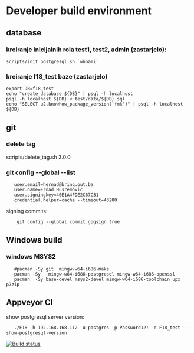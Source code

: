 # Developer build environment

## database

### kreiranje inicijalnih rola test1, test2, admin (zastarjelo):

    scripts/init_postgresql.sh `whoami`

### kreiranje f18_test baze (zastarjelo)

    export DB=f18_test
    echo "create database ${DB}" | psql -h localhost
    psql -h localhost ${DB} < test/data/${DB}.sql
    echo "SELECT u2.knowhow_package_version('fmk')" | psql -h localhost ${DB}


## git

### delete tag

   scripts/delete_tag.sh 3.0.0


### git config --global --list

       user.email=hernad@bring.out.ba
       user.name=Ernad Husremovic
       user.signingkey=40E1A4FDE2C67C31
       credential.helper=cache --timeout=43200

 signing commits:

        git config --global commit.gpgsign true


## Windows build

### windows MSYS2

       #pacman -Sy git  mingw-w64-i686-make
       pacman -Sy   mingw-w64-i686-postgresql mingw-w64-i686-openssl
       pacman  -Sy base-devel msys2-devel mingw-w64-i686-toolchain upx p7zip


## Appveyor CI


show postgresql server version:

       ./F18 -h 192.168.168.112 -u postgres -p Password12! -d F18_test --show-postgresql-version



[![Build status](https://ci.appveyor.com/api/projects/status/eg8qsklygduukk87?svg=true)](https://ci.appveyor.com/project/hernad/f18-knowhow)